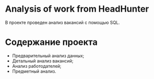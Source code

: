 # Analysis of work from HeadHunter
В проекте проведен анализ вакансий с помощью SQL.

# Содержание проекта
- Предварительный анализ данных;
- Детальный анализ вакансий;
- Анализ работодателей;
- Предметный анализ.
